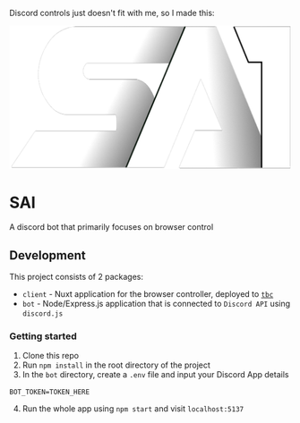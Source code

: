 Discord controls just doesn't fit with me, so I made this:

<img src="./assets/logo.png" />

# SAI
 A discord bot that primarily focuses on browser control

## Development
This project consists of 2 packages:
- `client` - Nuxt application for the browser controller, deployed to [`tbc`]()
- `bot` - Node/Express.js application that is connected to `Discord API` using `discord.js`

### Getting started
1. Clone this repo
2. Run `npm install` in the root directory of the project
3. In the `bot` directory, create a `.env` file and input your Discord App details
```env
BOT_TOKEN=TOKEN_HERE
```
4. Run the whole app using `npm start` and visit `localhost:5137`
